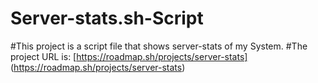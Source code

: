 # Server-stats.sh-Script
#This project is a script file that shows server-stats of my System.
#The project URL is:
[https://roadmap.sh/projects/server-stats] (https://roadmap.sh/projects/server-stats)
